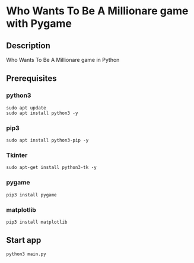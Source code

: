 # Who Wants To Be A Millionare game with Pygame

## Description

Who Wants To Be A Millionare game in Python

## Prerequisites

### python3

```
sudo apt update
sudo apt install python3 -y
```

### pip3

```
sudo apt install python3-pip -y
```

### Tkinter

```
sudo apt-get install python3-tk -y
```

### pygame

```
pip3 install pygame
```

### matplotlib

```
pip3 install matplotlib
```


## Start app

```
python3 main.py
``` 

